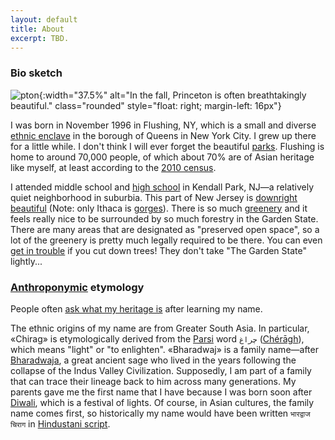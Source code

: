 ```yaml
---
layout: default
title: About
excerpt: TBD.
---
```


### Bio sketch

![pton]({{site.baseurl}}/media/princeton.jpg){:width="37.5%" alt="In the fall, Princeton is often breathtakingly beautiful." class="rounded" style="float: right; margin-left: 16px"}

I was born in November 1996 in Flushing, NY, which is a small and diverse [ethnic enclave][flushing] in the borough of Queens in New York City. I grew up there for a little while. I don't think I will ever forget the beautiful [parks][corona]. Flushing is home to around 70,000 people, of which about 70% are of Asian heritage like myself, at least according to the [2010 census][census].

I attended middle school and [high school][semifinalist] in Kendall Park, NJ—a relatively quiet neighborhood in suburbia. This part of New Jersey is [downright beautiful][princeton-2] (Note: only Ithaca is [gorges][ithaca]). There is so much [greenery][princeton-1] and it feels really nice to be surrounded by so much forestry in the Garden State. There are many areas that are designated as "preserved open space", so a lot of the greenery is pretty much legally required to be there. You can even [get in trouble][trees] if you cut down trees! They don't take "The Garden State" lightly...

### [Anthroponymic][anthro] etymology

People often [ask what my heritage is][names] after learning my name.

The ethnic origins of my name are from Greater South Asia. In particular, &laquo;Chirag&raquo; is etymologically derived from the [Parsi][] word `چراغ` ([Chérāgh][cheragh]), which means "light" or "to enlighten". &laquo;Bharadwaj&raquo; is a family name—after [Bharadwaja][], a great ancient sage who lived in the years following the collapse of the Indus Valley Civilization. Supposedly, I am part of a family that can trace their lineage back to him across many generations. My parents gave me the first name that I have because I was born soon after [Diwali][], which is a festival of lights. Of course, in Asian cultures, the family name comes first, so historically my name would have been written `भारद्वाज चिराग` in [Hindustani script][devanagari].

[bharadwaja]:   https://en.wikipedia.org/wiki/Bharadwaja
[diwali]:       {{site.baseurl}}/media/diwali.png

[flushing]:     {{site.baseurl}}/media/flushing.jpg
[corona]:       {{site.baseurl}}/media/corona.jpg
[census]:       http://www1.nyc.gov/assets/planning/download/pdf/data-maps/nyc-population/census2010/t_pl_p3a_nta.pdf

[semifinalist]: http://www.centraljersey.com/archives/south-brunswick-boe-honors-merit-semi-finalists/article_4d2075ba-9de1-5f39-90ec-1b7c2e65d676.html
[princeton-1]:  {{site.baseurl}}/media/princeton-1.jpg
[princeton-2]:  {{site.baseurl}}/media/princeton-2.jpg
[ithaca]:       {{site.baseurl}}/media/ithaca.jpg
[trees]:        http://www.princetonshadetree.org/faq
[parsi]:        https://en.wikipedia.org/wiki/Persian_language
[anthro]:       https://en.wikipedia.org/wiki/Anthroponymy
[cheragh]:      https://en.wikipedia.org/wiki/Shah_Cheragh
[names]:        https://www.washingtonpost.com/news/post-nation/wp/2017/09/22/the-soft-bigotry-of-having-to-change-your-name-because-somehow-tchaikovksy-is-easier/
[devanagari]:   https://en.wikipedia.org/wiki/Devanagari
